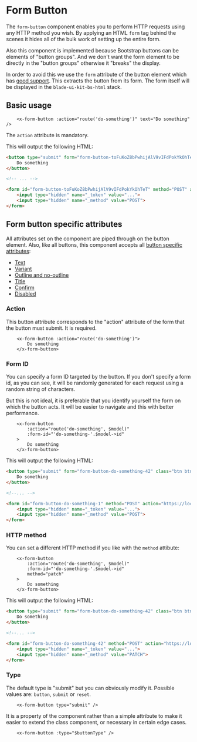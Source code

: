 Form Button
===========

The `form-button` component enables you to perform HTTP requests using any HTTP method you wish. By applying an HTML `form` tag behind the scenes it hides all of the bulk work of setting up the entire form.

Also this component is implemented because Bootstrap buttons can be elements of "button groups". And we don't want the form element to be directly in the "button groups" otherwise it "breaks" the display.

In order to avoid this we use the `form` attribute of the button element which has [good support](https://caniuse.com/form-attribute). This extracts the button from its form. The form itself will be displayed in the `blade-ui-kit-bs-html` stack.

Basic usage
-----------

```blade
    <x-form-button :action="route('do-something')" text="Do something" />
```

The `action` attribute is mandatory.

This will output the following HTML:

```html
<button type="submit" form="form-button-toFuKoZ8bPwhijAlV9vIFdPokYkOhTeT" class="btn btn-primary">
    Do something
</button>

<!-- ... -->

<form id="form-button-toFuKoZ8bPwhijAlV9vIFdPokYkOhTeT" method="POST" action="https://localhost/do-something">
    <input type="hidden" name="_token" value="...">
    <input type="hidden" name="_method" value="POST">
</form>
```

Form button specific attributes
-------------------------------

All attributes set on the component are piped through on the button element. Also, like all buttons, this component accepts all [button specific attributes](./buttons.md#button-specific-attributes):
- [Text](./buttons.md#text)
- [Variant](./buttons.md#variant)
- [Outline and no-outline](buttons.md#outline-and-no-outline)
- [Title](./buttons.md#title)
- [Confirm](./buttons.md#confirm)
- [Disabled](./buttons.md#disabled)

### Action

This button attribute corresponds to the "action" attribute of the form that the button must submit. It is required.

```blade
    <x-form-button :action="route('do-something')">
        Do something
    </x-form-button>
```

### Form ID

You can specify a form ID targeted by the button. If you don't specify a form id, as you can see, it will be randomly generated for each request using a random string of characters.

But this is not ideal, it is preferable that you identify yourself the form on which the button acts. It will be easier to navigate and this with better performance.

```blade
    <x-form-button
        :action="route('do-something', $model)"
        :form-id="'do-something-'.$model->id"
    >
        Do something
    </x-form-button>
```

This will output the following HTML:

```html
<button type="submit" form="form-button-do-something-42" class="btn btn-primary">
    Do something
</button>

<!--... -->

<form id="form-button-do-something-1" method="POST" action="https://localhost/do-something/1" >
    <input type="hidden" name="_token" value="...">
    <input type="hidden" name="_method" value="POST">
</form>
```

### HTTP method

You can set a different HTTP method if you like with the `method` attibute:

```blade
    <x-form-button
        :action="route('do-something', $model)"
        :form-id="'do-something-'.$model->id"
        method="patch"
    >
        Do something
    </x-form-button>
```

This will output the following HTML:

```html
<button type="submit" form="form-button-do-something-42" class="btn btn-primary">
    Do something
</button>

<!--... -->

<form id="form-button-do-something-42" method="POST" action="https://localhost/do-something/1" >
    <input type="hidden" name="_token" value="...">
    <input type="hidden" name="_method" value="PATCH">
</form>
```

### Type

The default type is "submit" but you can obviously modify it. Possible values are: `button`, `submit` or `reset`.

```blade
    <x-form-button type="submit" />
```

It is a property of the component rather than a simple attribute to make it easier to extend the class component, or necessary in certain edge cases.

```blade
    <x-form-button :type="$buttonType" />
```

